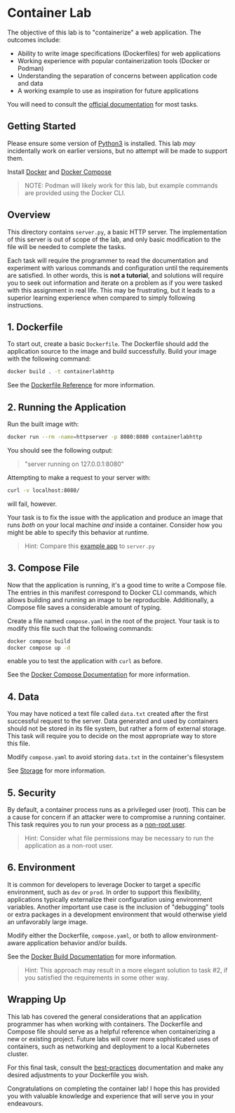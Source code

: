 # Container Lab

The objective of this lab is to "containerize" a web application. The outcomes
include:

- Ability to write image specifications (Dockerfiles) for web applications
- Working experience with popular containerization tools (Docker or Podman)
- Understanding the separation of concerns between application code and data
- A working example to use as inspiration for future applications

You will need to consult the [official documentation](https://docs.docker.com/reference/)
for most tasks.

## Getting Started

Please ensure some version of [Python3](https://www.python.org/downloads/) is
installed. This lab _may_ incidentally work on earlier versions, but no attempt
will be made to support them.

Install [Docker](https://docs.docker.com/engine/install/) and [Docker Compose](https://docs.docker.com/compose/install/)

> NOTE: Podman will likely work for this lab, but example commands are provided
> using the Docker CLI.

## Overview

This directory contains `server.py`, a basic HTTP server. The implementation of
this server is out of scope of the lab, and only basic modification to the file
will be needed to complete the tasks.

Each task will require the programmer to read the documentation and experiment
with various commands and configuration until the requirements are satisfied.
In other words, this is **not a tutorial**, and solutions will require you to
seek out information and iterate on a problem as if you were tasked with this
assignment in real life. This may be frustrating, but it leads to a superior
learning experience when compared to simply following instructions.

## 1. Dockerfile

To start out, create a basic `Dockerfile`. The Dockerfile should add the
application source to the image and build successfully. Build your image with
the following command:

```bash
docker build . -t containerlabhttp
```

See the [Dockerfile Reference](https://docs.docker.com/reference/dockerfile/)
for more information.

## 2. Running the Application

Run the built image with:

```bash
docker run --rm -name=httpserver -p 8080:8080 containerlabhttp
```

You should see the following output:

> "server running on 127.0.0.1:8080"

Attempting to make a request to your server with:

```bash
curl -v localhost:8080/
```

will fail, however.

Your task is to fix the issue with the application and produce an image that
runs _both_ on your local machine _and_ inside a container. Consider how you
might be able to specify this behavior at runtime.

> Hint: Compare this [example app](https://github.com/docker/awesome-compose/blob/master/flask/app/app.py)
> to `server.py`

## 3. Compose File

Now that the application is running, it's a good time to write a Compose file.
The entries in this manifest correspond to Docker CLI commands, which allows
building and running an image to be reproducible. Additionally, a Compose file
saves a considerable amount of typing.

Create a file named `compose.yaml` in the root of the project. Your task is to
modify this file such that the following commands:

```bash
docker compose build
docker compose up -d
```

enable you to test the application with `curl` as before.

See the [Docker Compose Documentation](https://docs.docker.com/compose/) for
more information.

## 4. Data

You may have noticed a text file called `data.txt` created after the first
successful request to the server. Data generated and used by containers should
not be stored in its file system, but rather a form of external storage. This
task will require you to decide on the most appropriate way to store this file.

Modify `compose.yaml` to avoid storing `data.txt` in the container's filesystem

See [Storage](https://docs.docker.com/engine/storage/) for more information.

## 5. Security

By default, a container process runs as a privileged user (root). This can be
a cause for concern if an attacker were to compromise a running container. This
task requires you to run your process as a [non-root user](https://docs.docker.com/reference/dockerfile/#user).

> Hint: Consider what file permissions may be necessary to run the application
> as a non-root user.

## 6. Environment

It is common for developers to leverage Docker to target a specific environment,
such as `dev` or `prod`. In order to support this flexibility, applications
typically externalize their configuration using environment variables. Another
important use case is the inclusion of "debugging" tools or extra packages in a
development environment that would otherwise yield an unfavorably large image.

Modify either the Dockerfile, `compose.yaml`, or both to allow environment-aware
application behavior and/or builds.

See the [Docker Build Documentation](https://docs.docker.com/build/) for more
information.

> Hint: This approach may result in a more elegant solution to task #2, if you
> satisfied the requirements in some other way.

## Wrapping Up

This lab has covered the general considerations that an application programmer
has when working with containers. The Dockerfile and Compose file should serve
as a helpful reference when containerizing a new or existing project. Future
labs will cover more sophisticated uses of containers, such as networking and
deployment to a local Kubernetes cluster.

For this final task, consult the [best-practices](https://docs.docker.com/build/building/best-practices/)
documentation and make any desired adjustments to your Dockerfile you wish.

Congratulations on completing the container lab! I hope this has provided you
with valuable knowledge and experience that will serve you in your endeavours.

